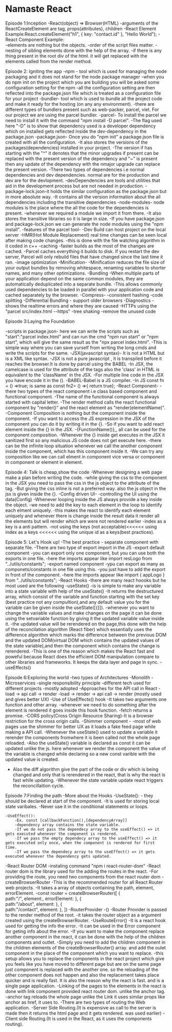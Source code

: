 # Namaste React 

Episode 1:Inception
-React(object) => Browser(HTML)
-arguments of the ReactCreateElement are tag, props(attributes), children
-React Element Example:React.createElement("h1", { key: "contact.id" }, "Hello World");
-React Component Example:  
-elements are nothing but the objects.
-order of the script files matter.
-nesting of sibling elements done with the help of the array.
-if there is any thing present in the root div of the html. 
 it will get replaced with the elements called from the render method.

Episode 2: Igniting the app
-npm - tool which is used for managing the node packaging and it does not stand for the node package manager
    -when you do npm init on the project which you are building you will be asked some configuration setting for the npm 
    -all the configuration setting are then reflected into the package.json file which is treated as a configuration file for your project
-bundler- tool which is used to bundle all the project code and make it ready for the hosting (on any any environment).
    -there are different types of bundlers present such as web-packer, parcel, viet. For our project we are using the parcel bundler.
-parcel- To install the parcel we need to install it with the command "npm install -D parcel".
    -The flag used here "-D" is to show that dependency used is a developer dependency which on installed gets reflected inside the dev-dependency in the package.json 
-package.json- Once you do "npm init" a package.json file is created with all the configuration. 
    -It also stores the versions of the packages(dependencies) installed in your project. 
    -The version if has starting with the "^" it denotes that the minor upgrades if present can be replaced with the present version of the dependency and "~" is present then any update of the dependency with the nmajor upgrade can replace the present version.
    -There two types of dependencies i.e normal dependencies and dev dependencies. normal are for the production and dev are for the devlopment.
    -devDependencies are tools and utilities that aid in the development process but are not needed in production. 
-package-lock.json-it holds the similar configuration as the package.json but in more absolute way.
    -It contains all the version information about the all dependencies including the transitive dependencies
-node-modules- node modules is the place where the all the code for the dependencies is present.
    -whenever we required a module we import it from there. 
    -It also stores the transitive libraries so it is large in size.
    -If you have package.json and package-lock.json we can generate the node modules using the "npm install".
-features of the parcel tool-
    -Dev Build can host project on the local server
    -HMR(Hot Module Replacement) real time changes can be seen local after making code changes.
    -this is done with the file watching algorithm in it coded in c++
    -caching 
        -faster builds as the most of the changes are cached.
        -Parcel caches everything it builds to disk. If you restart the dev server, Parcel will only rebuild files that have changed since the last time it ran.
    -image optimization
    -Minification-
        -Minification reduces the file size of your output bundles by removing whitespace, renaming variables to shorter names, and many other optimizations.
    -Bundling
        -When multiple parts of your application depend on the same common modules, they are automatically deduplicated into a separate bundle. 
        -This allows commonly used dependencies to be loaded in parallel with your application code and cached separately by the browser.
    -Compress-
    -consistent hashing
    -code splitting
    -Differential Bundling - support older browsers
    -Diagnostics -shows the realtime errors and where they are caused
    -HTTPs using the "parcel src/index.html --https"
    -tree shaking -remove the unused code


Episode 3:Laying the Foundation

-scripts in package.json- here we can write the scripts such as "start":"parcel index.html" and can run the cmd "npm run start" or "npm start", which will 
     give the same result as the "npx parcel index.html". 
    -This is simple way where you can save yurself from writing the long cmds and write the scripts for the same.
-JSX(javascript syntax)- It is not a HTML but is a XML like syntax.
    -JSX is not a pure javascript , it is transpiled before it reaches the browser.It is done by parcel using the BABEL
    -In JSX, the camelcase is used for the attribute of the tags also the 'class' in HTML is equivalent to the 'className' in the JSX.
    -For multiple line code in the JSX you have encode it in the ().
-BABEL-Babel is  a JS compiler.
-In JS const fn = () =>true; is same as const fn2= () =>{ return true};
-React Component-
    -there two types of the react component i.e class based component and functional component.
    -The name of the functional component is always started with capital letter.
    -The render method calls the react functional component by "render(<ComponentName/>)" and the react element as "render(elementName)".
    -Component Composition is nothing but the component inside the component.
    -If you want to access the JS expression in the JSX of the component you can do it by writing it in the {}.
    -So if you want to add react element inside the {} in the JSX.
    -{FunctionName()},<FunctionName/>,<FuntionName></FunctionName> all can be used for the component composition.
    -Whenever the {} inside get executes in the JSX it sanitized first so any malicious JS code does not get execute here.
    -there can be the infinite loop situation whenever we call the another component inside the component, which has this component inside it.
    -We can try any composition like we can call elment in component vice versa or component in component or element in element.


Episode 4: Talk is cheap,show the code
-Whenever designing a web page make a plan before writing the code.
-while giving the css to the component in the JSX you need to pass the css in the js object to the attribute of the tag.
-But giving the css inline is not a preferred way. also the js object in the jsx is given inside the {}.
-Config driven UI-
    -controlling the UI using the data(Config)
-Whenever looping inside the JS always provide a key inside the object.
-we need to add the key to each element in the loop to identify each elment uniquely.
-this makes the react to identify each element uniquely and whenever there is change inside the result data it render all the elements but will render which are were not rendered earlier
-index as a key is a anti pattern.
-not using the keys (not acceptable)<<<<<< using index as a keys <<<<<< using the unique id as a keys(best practices).


Episode 5: Let's Hook up!
-The best practice - separate component with separate file.
-There are two type of export import in the JS
    -export default component
        -you can export only one component, but you can use both the exports in one file.
        -here the imports appear like import resLogo from "../utils/constants";
    -export named component
        -ypu can export as many as componets/constants in one file using this.
        -you just have to add the export in front of the component.
        -here the imports appear like import { appLogo } from "../utils/constants";
-React Hooks 
-there are many react hoooks but he most used are the following
    -useState()
    -is is simple to make any variable into a state variable with help of the useState()
    -It returns the destructured array, which consist of the variable and function starting with the set key (best practice not any compultion),and any default value you for the variable can be given inside the useState([{}]).
    -whenever you want to change the variable values and make changes on the page it can be done using the setvariable function by giving it the updated variable value inside it.
    -the updated value will be rerendered on the page,this done with the help of the reconcilation algorithm (React fiber) which essentially uses the difference algorithm which marks the difference between the previous DOM and the updated DOM(virtual DOM which contains the updated values of the state variable),and then the component which contains the change is rerendered.
    -This is one of the reason which makes the React fast and poweful because React does the efficient DOM manipulation compare to other libraries and frameworks. It keeps the data layer and page in sync.
    -useEffects()

Episode 6:Exploring the world
-two types of Architectures
    -Monolith
    -Microservices
        -single responsibility principle
        -different tech used for different projects 
        -mostly adopted
-Approaches for the API call in React
    -load -> api call -> render
    -load -> render -> api call -> render (mostly used and gives better UX)
-Use of UseEffects() hook
    -It takes two arguments one function and other array.
    -whenever we need to do something after the element is rendered it goes inside this hook function.
-fetch returns a promise.
-CORS policy(Cross Origin Resource Sharing)-It is a browser restriction for the cross origin calls.
-Shimmer component -
    -most of web pages use the shimmer for better UX as it loads a fake feed page while making a API call.
-Whenever the useState() used to update a variable it rerender the components fromwhere it is been called not the whole page reloaded.
-Also the useState() variable is declared as const it can be updated unlike the js. here whenever we render the component the value of the variable is changed while declaring so a new const varible with the updated value is created.
- Also the diff algorithm give the part of the code or div which is being changed and only that is rerendered in the react, that is why the react is fast while updating.
-Whenever the state variable update react triggers the reconcillaition cycle.

Episode 7:Finding the path
-More about the Hooks
    -UseState():
        - they should be declared at start of the component.
        -It is used for storing local state varibales.
        -Never use it in the conditional statements or loops.

    -UseEffect():
        -Ex. const [callbackFunction(),[dependencyArray]]
        -dependency array contains the state variable.
        -If we do not pass the dependecy array to the useEffect() => it gets executed whenever the component is rendered.
        -If we pass the empty dependecy array to the useEffect() => it gets executed only once, when the component is rendered for first time.
        -If we pass the dependecy array to the useEffect() => it gets executed whenever the dependency gets updated.
-React Router DOM
    -instaling command "npm i react-router-dom"
    -React router dom is the library used for the adding the routes in the react.
    -For providing the route, you need two components from the react router dom
        -createBrowserRouter
            -This is the recommended router for all React Router web projects.
            -It takes a array of objects containing the path, element, errorElement.
            -const router = createBrowserRouter([
                {   
                        path:"/",
                        element:<AppLayout/>,
                        errorElement:<Error/>
                    },
                    {   
                        path:"/about",
                        element:<About/>
                    },
                    {   
                        path:"/contact",
                        element:<Contact/>
                    },
                ])
        -RouterProvider
            -(<RouterProvider router={router}/>)
            -Router Provider is passed to the render method of the root.
            -it takes the router object as a argument created using the createBrowserRouter.
    -UseRouteError()
        -It is a react hook used for getting the info the error.
        -It can be used in the Error component for geting info about the error.
    -If you want to make the component replace another component in the react, it can be done with the help of the children components and outlet.
    -Simply you need to add the children component in the children elements of the createBrowserRouter() array. and add the oulet component in the place of the component which you want to replace.
    -this setup allows you to replace the components in the react project which give you feels like you have moved to different page but are on the same page just component is replaced with the another one. so the reloading of the other component does not happen and also the replacement takes place quicker and is really fast. It is also the reason why the react is fast. and is a single page application.
    -Linking of the pages to the elements in the react is done with link component provided react router dom. unlike the anchor tag.
    -anchor tag reloads the whole page unlike the Link it uses similar props like anchor as href, it uses to.
    -There are two types of routing the Web application.
     -Server Side Routing.(It is expensive as call to the server is made then it returns the html page and it gets rendered. was used earlier)
     -Client side Routing.(It is used in the React, as it uses the components routing). 

    
        
